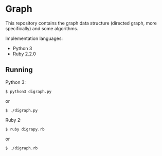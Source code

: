 # Graph
This repository contains the graph data structure (directed graph, more specifically) and some algorithms.

Implementation languages:
* Python 3
* Ruby 2.2.0

## Running
Python 3:
```
$ python3 digraph.py
```
or
```
$ ./digraph.py
```

Ruby 2:
```
$ ruby digrapy.rb
```
or
```
$ ./digraph.rb
```
